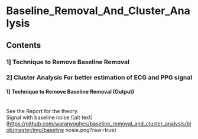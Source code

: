 # Baseline_Removal_And_Cluster_Analysis
## Contents<br>
### 1] Technique to Remove Baseline Removal<br>
### 2] Cluster Analysis For better estimation of ECG and PPG signal<br>

#### 1] Technique to Remove Baseline Removal (Output)
<br>See the Report for the theory.
<br> Signal with baseline noise
![alt text](https://github.com/waranyoghes/baseline_removal_and_cluster_analysis/blob/master/img/baseline nosie.png?raw=true)




